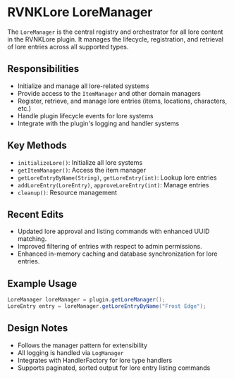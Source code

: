 # RVNKLore LoreManager

The `LoreManager` is the central registry and orchestrator for all lore content in the RVNKLore plugin. It manages the lifecycle, registration, and retrieval of lore entries across all supported types.

## Responsibilities
- Initialize and manage all lore-related systems
- Provide access to the `ItemManager` and other domain managers
- Register, retrieve, and manage lore entries (items, locations, characters, etc.)
- Handle plugin lifecycle events for lore systems
- Integrate with the plugin's logging and handler systems

## Key Methods
- `initializeLore()`: Initialize all lore systems
- `getItemManager()`: Access the item manager
- `getLoreEntryByName(String)`, `getLoreEntry(int)`: Lookup lore entries
- `addLoreEntry(LoreEntry)`, `approveLoreEntry(int)`: Manage entries
- `cleanup()`: Resource management

## Recent Edits
- Updated lore approval and listing commands with enhanced UUID matching.
- Improved filtering of entries with respect to admin permissions.
- Enhanced in-memory caching and database synchronization for lore entries.

## Example Usage
```java
LoreManager loreManager = plugin.getLoreManager();
LoreEntry entry = loreManager.getLoreEntryByName("Frost Edge");
```

## Design Notes
- Follows the manager pattern for extensibility
- All logging is handled via `LogManager`
- Integrates with HandlerFactory for lore type handlers
- Supports paginated, sorted output for lore entry listing commands
